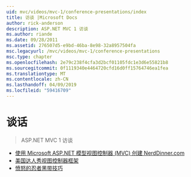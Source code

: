 ```yaml
---
uid: mvc/videos/mvc-1/conference-presentations/index
title: 访谈 |Microsoft Docs
author: rick-anderson
description: ASP.NET MVC 1 访谈
ms.author: riande
ms.date: 09/28/2011
ms.assetid: 276507d5-e9bd-46ba-8e98-32a8957504fa
msc.legacyurl: /mvc/videos/mvc-1/conference-presentations
msc.type: chapter
ms.openlocfilehash: 2e79c238f4cfa3d2bcf01105fdc1e3d6e55821b8
ms.sourcegitcommit: 0f1119340e4464720cfd16d0ff15764746ea1fea
ms.translationtype: MT
ms.contentlocale: zh-CN
ms.lasthandoff: 04/09/2019
ms.locfileid: "59416709"
---
```

# <a name="talks"></a>谈话

> ASP.NET MVC 1 访谈


- [使用 Microsoft ASP.NET 模型视图控制器 (MVC) 创建 NerdDinner.com](creating-nerddinnercom-with-microsoft-aspnet-model-view-controller-mvc.md)
- [美国达人秀视图控制器框架](americas-next-top-model-view-controller-framework.md)
- [愤怒的忍者黑带技巧](ninja-on-fire-black-belt-tips.md)
